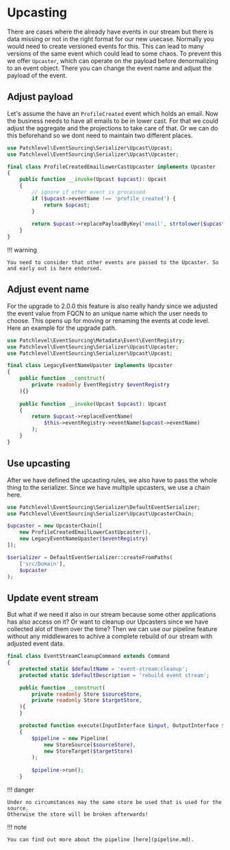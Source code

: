 # Upcasting

There are cases where the already have events in our stream but there is data missing or not in the right format for our
new usecase. Normally you would need to create versioned events for this. This can lead to many versions of the same
event which could lead to some chaos. To prevent this we offer `Upcaster`, which can operate on the payload before
denormalizing to an event object. There you can change the event name and adjust the payload of the event.

## Adjust payload

Let's assume the have an `ProfileCreated` event which holds an email. Now the business needs to have all emails to be in
lower cast. For that we could adjust the aggregate and the projections to take care of that. Or we can do this
beforehand so we dont need to maintain two different places.

```php
use Patchlevel\EventSourcing\Serializer\Upcast\Upcast;
use Patchlevel\EventSourcing\Serializer\Upcast\Upcaster;

final class ProfileCreatedEmailLowerCastUpcaster implements Upcaster
{
    public function __invoke(Upcast $upcast): Upcast
    {
        // ignore if other event is processed
        if ($upcast->eventName !== 'profile_created') {
            return $upcast;
        }
        
        return $upcast->replacePayloadByKey('email', strtolower($upcast->payload['email']);
    }
}
```

!!! warning

    You need to consider that other events are passed to the Upcaster. So and early out is here endorsed.

## Adjust event name

For the upgrade to 2.0.0 this feature is also really handy since we adjusted the event value from FQCN to an unique
name which the user needs to choose. This opens up for moving or renaming the events at code level. Here an example for
the upgrade path.

```php
use Patchlevel\EventSourcing\Metadata\Event\EventRegistry;
use Patchlevel\EventSourcing\Serializer\Upcast\Upcaster;
use Patchlevel\EventSourcing\Serializer\Upcast\Upcast;

final class LegacyEventNameUpaster implements Upcaster
{
    public function __construct(
        private readonly EventRegistry $eventRegistry
    ){}
    
    public function __invoke(Upcast $upcast): Upcast
    {
        return $upcast->replaceEventName(
            $this->eventRegistry->eventName($upcast->eventName)
        );
    }
}
```

## Use upcasting

After we have defined the upcasting rules, we also have to pass the whole thing to the serializer. 
Since we have multiple upcasters, we use a chain here.

```php
use Patchlevel\EventSourcing\Serializer\DefaultEventSerializer;
use Patchlevel\EventSourcing\Serializer\Upcast\UpcasterChain;

$upcaster = new UpcasterChain([
    new ProfileCreatedEmailLowerCastUpcaster(),
    new LegacyEventNameUpaster($eventRegistry)
]);

$serializer = DefaultEventSerializer::createFromPaths(
    ['src/Domain'],
    $upcaster
);
```

## Update event stream

But what if we need it also in our stream because some other applications has also access on it? Or want to cleanup our
Upcasters since we have collected alot of them over the time? Then we can use our pipeline feature without any
middlewares to achive a complete rebuild of our stream with adjusted event data.

```php
final class EventStreamCleanupCommand extends Command
{
    protected static $defaultName = 'event-stream:cleanup';
    protected static $defaultDescription = 'rebuild event stream';

    public function __construct(
        private readonly Store $sourceStore, 
        private readonly Store $targetStore, 
    ){
    }

    protected function execute(InputInterface $input, OutputInterface $output): int
    {
        $pipeline = new Pipeline(
            new StoreSource($sourceStore), 
            new StoreTarget($targetStore)
        );
        
        $pipeline->run();
    }
```

!!! danger

    Under no circumstances may the same store be used that is used for the source. 
    Otherwise the store will be broken afterwards!

!!! note

    You can find out more about the pipeline [here](pipeline.md).